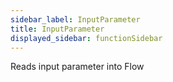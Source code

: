 ```yaml
---
sidebar_label: InputParameter
title: InputParameter
displayed_sidebar: functionSidebar
---
```


Reads input parameter into Flow

